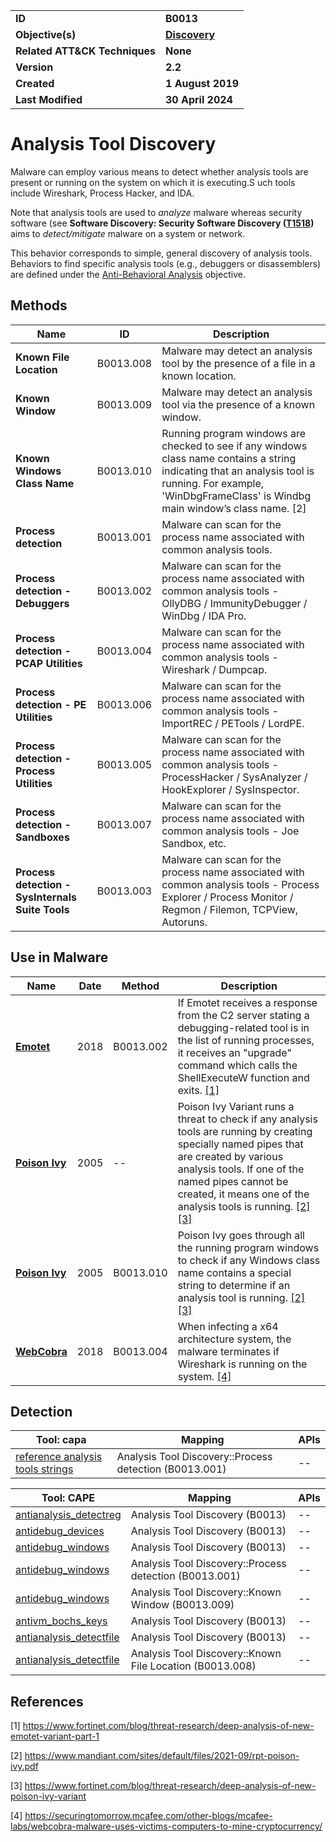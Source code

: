 <table>
<tr>
<td><b>ID</b></td>
<td><b>B0013</b></td>
</tr>
<tr>
<td><b>Objective(s)</b></td>
<td><b><a href="../discovery">Discovery</a></b></td>
</tr>
<tr>
<td><b>Related ATT&CK Techniques</b></td>
<td><b>None</b></td>
</tr>
<tr>
<td><b>Version</b></td>
<td><b>2.2</b></td>
</tr>
<tr>
<td><b>Created</b></td>
<td><b>1 August 2019</b></td>
</tr>
<tr>
<td><b>Last Modified</b></td>
<td><b>30 April 2024</b></td>
</tr>
</table>


# Analysis Tool Discovery

Malware can employ various means to detect whether analysis tools are present or running on the system on which it is executing.S uch tools include Wireshark, Process Hacker, and IDA. 

Note that analysis tools are used to *analyze* malware whereas security software (see **Software Discovery: Security Software Discovery ([T1518](https://attack.mitre.org/techniques/T1518/001/))** aims to *detect/mitigate* malware on a system or network.

This behavior corresponds to simple, general discovery of analysis tools. Behaviors to find specific analysis tools (e.g., debuggers or disassemblers) are defined under the [Anti-Behavioral Analysis](../anti-behavioral-analysis) objective.

## Methods

|Name|ID|Description|
|---|---|---|
|**Known File Location**|B0013.008|Malware may detect an analysis tool by the presence of a file in a known location.|
|**Known Window**|B0013.009|Malware may detect an analysis tool via the presence of a known window.|
|**Known Windows Class Name**|B0013.010|Running program windows are checked to see if any windows class name contains a string indicating that an analysis tool is running. For example, 'WinDbgFrameClass' is Windbg main window’s class name. [2]|
|**Process detection**|B0013.001|Malware can scan for the process name associated with common analysis tools.|
|**Process detection - Debuggers**|B0013.002|Malware can scan for the process name associated with common analysis tools - OllyDBG / ImmunityDebugger / WinDbg / IDA Pro.|
|**Process detection - PCAP Utilities**|B0013.004|Malware can scan for the process name associated with common analysis tools - Wireshark / Dumpcap.|
|**Process detection - PE Utilities**|B0013.006|Malware can scan for the process name associated with common analysis tools - ImportREC / PETools / LordPE.|
|**Process detection - Process Utilities**|B0013.005|Malware can scan for the process name associated with common analysis tools - ProcessHacker / SysAnalyzer / HookExplorer / SysInspector.|
|**Process detection - Sandboxes**|B0013.007|Malware can scan for the process name associated with common analysis tools - Joe Sandbox, etc.|
|**Process detection - SysInternals Suite Tools**|B0013.003|Malware can scan for the process name associated with common analysis tools - Process Explorer / Process Monitor / Regmon / Filemon, TCPView, Autoruns.|

## Use in Malware

|Name|Date|Method|Description|
|---|---|---|---|
|[**Emotet**](../xample-malware/emotet.md)|2018|B0013.002|If Emotet receives a response from the C2 server stating a debugging-related tool is in the list of running processes, it receives an "upgrade" command which calls the ShellExecuteW function and exits. [[1]](#1)|
|[**Poison Ivy**](../xample-malware/poison-ivy.md)|2005|--|Poison Ivy Variant runs a threat to check if any analysis tools are running by creating specially named pipes that are created by various analysis tools. If one of the named pipes cannot be created, it means one of the analysis tools is running. [[2]](#2) [[3]](#3)|
|[**Poison Ivy**](../xample-malware/poison-ivy.md)|2005|B0013.010|Poison Ivy goes through all the running program windows to check if any Windows class name contains a special string to determine if an analysis tool is running. [[2]](#2) [[3]](#3)|
|[**WebCobra**](../xample-malware/webcobra.md)|2018|B0013.004|When infecting a x64 architecture system, the malware terminates if Wireshark is running on the system. [[4]](#4)|

## Detection

|Tool: capa|Mapping|APIs|
|---|---|---|
|[reference analysis tools strings](https://github.com/mandiant/capa-rules/blob/master/anti-analysis/reference-analysis-tools-strings.yml)|Analysis Tool Discovery::Process detection (B0013.001)|--|

|Tool: CAPE|Mapping|APIs|
|---|---|---|
|[antianalysis_detectreg](https://github.com/CAPESandbox/community/tree/master/modules/signatures/windows/antianalysis_detectreg.py)|Analysis Tool Discovery (B0013)|--|
|[antidebug_devices](https://github.com/CAPESandbox/community/tree/master/modules/signatures/windows/antidebug_devices.py)|Analysis Tool Discovery (B0013)|--|
|[antidebug_windows](https://github.com/CAPESandbox/community/tree/master/modules/signatures/windows/antidebug_windows.py)|Analysis Tool Discovery (B0013)|--|
|[antidebug_windows](https://github.com/CAPESandbox/community/tree/master/modules/signatures/windows/antidebug_windows.py)|Analysis Tool Discovery::Process detection (B0013.001)|--|
|[antidebug_windows](https://github.com/CAPESandbox/community/tree/master/modules/signatures/windows/antidebug_windows.py)|Analysis Tool Discovery::Known Window (B0013.009)|--|
|[antivm_bochs_keys](https://github.com/CAPESandbox/community/tree/master/modules/signatures/windows/antivm_bochs_keys.py)|Analysis Tool Discovery (B0013)|--|
|[antianalysis_detectfile](https://github.com/CAPESandbox/community/tree/master/modules/signatures/windows/antianalysis_detectfile.py)|Analysis Tool Discovery (B0013)|--|
|[antianalysis_detectfile](https://github.com/CAPESandbox/community/tree/master/modules/signatures/windows/antianalysis_detectfile.py)|Analysis Tool Discovery::Known File Location (B0013.008)|--|

## References

<a name="1">[1]</a> https://www.fortinet.com/blog/threat-research/deep-analysis-of-new-emotet-variant-part-1

<a name="2">[2]</a> https://www.mandiant.com/sites/default/files/2021-09/rpt-poison-ivy.pdf

<a name="3">[3]</a> https://www.fortinet.com/blog/threat-research/deep-analysis-of-new-poison-ivy-variant

<a name="4">[4]</a> https://securingtomorrow.mcafee.com/other-blogs/mcafee-labs/webcobra-malware-uses-victims-computers-to-mine-cryptocurrency/

